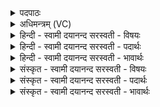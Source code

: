 <details><summary>पदपाठः</summary>

आ। या॒तु॒। इन्द्रः॑। अव॑से। उप॑। नः॒। इ॒ह। स्तु॒तः। स॒ध॒मादिति॑ सध॒ऽमात्। अ॒स्तु॒। शूरः॑। वा॒वृ॒धा॒नः। व॒वृ॒धा॒नऽइति॑ ववृधा॒नः। तवि॑षीः। यस्य॑। पू॒र्वीः। द्यौः। न। क्ष॒त्रम्। अ॒भिभूतीत्य॒भिऽभू॑ति। पुष्या॑त्। ४७।
</details>

<details><summary>अधिमन्त्रम् (VC)</summary>

- इन्द्रो देवता
- वामदेव ऋषिः
- भुरिक्पङ्क्तिः
- पञ्चमः
</details>

<details><summary>हिन्दी - स्वामी दयानन्द सरस्वती  - विषयः</summary>

अब राजधर्मविषय को अगले मन्त्र में कहा है ॥
</details>

<details><summary>हिन्दी - स्वामी दयानन्द सरस्वती  - पदार्थः</summary>

पदार्थान्वयभाषाः -  जो (इन्द्रः) परमैश्वर्य का धारण करनेहारा (इह) इस वर्त्तमान काल में (स्तुतः) प्रशंसा को प्राप्त हुआ (शूरः) निर्भय वीर पुरुष (पूर्वीः) पूर्व विद्वानों ने अच्छी शिक्षा से उत्तम की हुई (तविषीः) सेनाओं को (वावृधानः) अत्यन्त बढ़ानेहारा जन (यस्य) जिस का (अभिभूति) शत्रुओं का तिरस्कार करनेहारा (क्षत्रम्) राज्य (द्यौः) सूर्य के प्रकाश के (न) समान वर्त्तता है जो (नः) हम को (पुष्यात्) पुष्ट करे वह हमारे (अवसे) रक्षा आदि के लिये (उप, आ, यातु) समीप प्राप्त होवे और (सधमात्) समान स्थानवाला (अस्तु) होवे ॥४७ ॥
</details>

<details><summary>हिन्दी - स्वामी दयानन्द सरस्वती  - भावार्थः</summary>

भावार्थभाषाः -  जो मनुष्य सूर्य के समान न्याय और विद्या दोनों के प्रकाश करनेहारे, सत्कृत हर्ष और पुष्टि से युक्त सेनावाले, प्रजा की पुष्टि और दुष्टों का नाश करनेहारे हों, वे राज्याधिकारी होवें ॥४७ ॥
</details>

<details><summary>संस्कृत - स्वामी दयानन्द सरस्वती  - विषयः</summary>

अथ राजधर्मविषयमाह ॥
</details>

<details><summary>संस्कृत - स्वामी दयानन्द सरस्वती  - पदार्थः</summary>

पदार्थान्वयभाषाः -  य इन्द्र इह स्तुतः शूरः पूर्वीस्तविषीर्वावृधानो यस्याभिभूति क्षत्रं द्यौर्न वर्त्तते, यो नः पुष्यात् सोऽस्माकमवस उपायातु सधमादस्तु ॥४७ ॥
</details>

<details><summary>संस्कृत - स्वामी दयानन्द सरस्वती  - भावार्थः</summary>

भावार्थभाषाः -  ये मनुष्याः सूर्यवत् न्यायविद्योभयप्रकाशकाः सत्कृतहृष्टपुष्टसेनाः प्रजापोषका दुष्टविनाशकाः स्युस्ते राज्याधिकारिणः सन्तु ॥४७ ॥
</details>